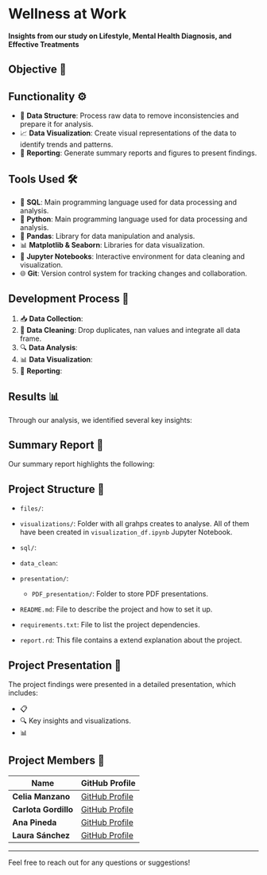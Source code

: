 # Wellness at Work
**Insights from our study on Lifestyle, Mental Health Diagnosis, and Effective Treatments**

## Objective 🎯


## Functionality ⚙️

- 🧹 **Data Structure**: Process raw data to remove inconsistencies and prepare it for analysis.
- 📈 **Data Visualization**: Create visual representations of the data to identify trends and patterns.
- 📝 **Reporting**: Generate summary reports and figures to present findings.

## Tools Used 🛠️

- 🐍 **SQL**: Main programming language used for data processing and analysis.
- 🐍 **Python**: Main programming language used for data processing and analysis.
- 🐼 **Pandas**: Library for data manipulation and analysis.
- 📊 **Matplotlib & Seaborn**: Libraries for data visualization.
- 📓 **Jupyter Notebooks**: Interactive environment for data cleaning and visualization.
- 🌐 **Git**: Version control system for tracking changes and collaboration.

## Development Process 🚀

1. 📥 **Data Collection**: 
2. 🧹 **Data Cleaning**: Drop duplicates, nan values and integrate all data frame. 
3. 🔍 **Data Analysis**: 
4. 📊 **Data Visualization**: 
5. 📝 **Reporting**:

## Results 📊
Through our analysis, we identified several key insights:




## Summary Report 📄

Our summary report highlights the following:





## Project Structure 📁

- `files/`: 
  
- `visualizations/`: Folder with all grahps creates to analyse. All of them have been created in `visualization_df.ipynb` Jupyter Notebook.
- `sql/`: 

- `data_clean`: 
- `presentation/`: 
  - `PDF_presentation/`: Folder to store PDF presentations.
- `README.md`: File to describe the project and how to set it up.
- `requirements.txt`: File to list the project dependencies.
- `report.rd`: This file contains a extend explanation about the project.

## Project Presentation 🎤

The project findings were presented in a detailed presentation, which includes:
- 📋 
- 🔍 Key insights and visualizations.
- 📊 




## Project Members 👥

| Name       | GitHub Profile                           |
|------------|------------------------------------------|
| **Celia Manzano** | [GitHub Profile](https://github.com/cemanzanoc) |
| **Carlota Gordillo** | [GitHub Profile](https://github.com/carlotagordillo2) |
| **Ana Pineda** | [GitHub Profile]() |
| **Laura Sánchez** | [GitHub Profile]() |
----

Feel free to reach out for any questions or suggestions!
